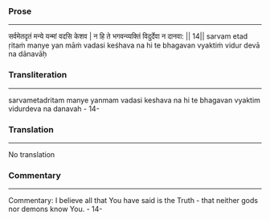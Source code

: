 ### Prose 
 --- 
सर्वमेतदृतं मन्ये यन्मां वदसि केशव |
न हि ते भगवन्व्यक्तिं विदुर्देवा न दानवा: || 14||
sarvam etad ṛitaṁ manye yan māṁ vadasi keśhava
na hi te bhagavan vyaktiṁ vidur devā na dānavāḥ

### Transliteration 
 --- 
sarvametadritam manye yanmam vadasi keshava na hi te bhagavan vyaktim vidurdeva na danavah - 14-

### Translation 
 --- 
No translation

### Commentary 
 --- 
Commentary: I believe all that You have said is the Truth - that neither gods nor demons know You. - 14-